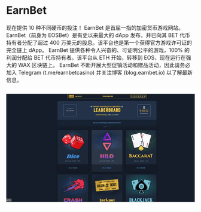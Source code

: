 # EarnBet

现在提供 10 种不同硬币的投注！ EarnBet 是首屈一指的加密货币游戏网站。 EarnBet（前身为 EOSBet）是有史以来最大的 dApp 发布，并已向其 BET 代币持有者分配了超过 400 万美元的股息。该平台也是第一个获得官方游戏许可证的完全链上 dApp。 EarnBet 提供各种令人兴奋的、可证明公平的游戏，100% 的利润分配给 BET 代币持有者。该平台从 ETH 开始，转移到 EOS，现在运行在强大的 WAX 区块链上。 EarnBet 不断开展大型促销活动和赠品活动，因此请务必加入 Telegram (t.me/earnbetcasino) 并关注博客 (blog.earnbet.io) 以了解最新信息。

![earnbet-dapp-gambling-wax-image1_34b4e14d407e211bec9c5ba32a9705eb](earnbet-dapp-gambling-wax-image1_34b4e14d407e211bec9c5ba32a9705eb.png)
